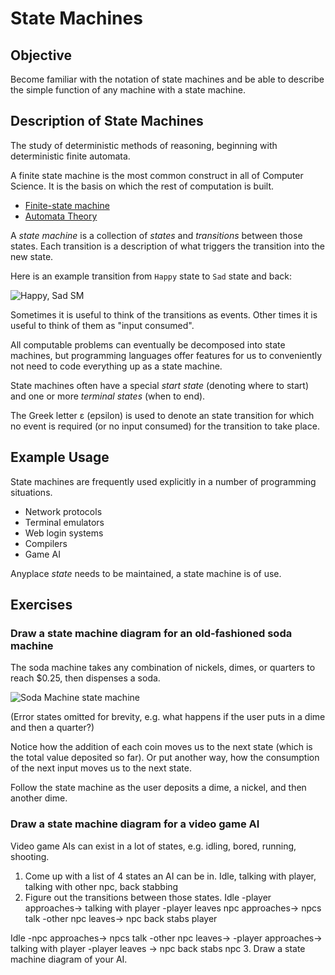 # State Machines

## Objective

Become familiar with the notation of state machines and be able to describe the
simple function of any machine with a state machine.

## Description of State Machines

The study of deterministic methods of reasoning, beginning with deterministic
finite automata.

A finite state machine is the most common construct in all of Computer Science.
It is the basis on which the rest of computation is built.

* [Finite-state machine](https://en.wikipedia.org/wiki/Finite-state_machine)
* [Automata Theory](https://en.wikipedia.org/wiki/Automata_theory)

A _state machine_ is a collection of _states_ and _transitions_ between those
states. Each transition is a description of what triggers the transition into
the new state.

Here is an example transition from `Happy` state to `Sad` state and back:

![Happy, Sad SM](img/happy-sad-sm.png)

Sometimes it is useful to think of the transitions as events. Other times it is
useful to think of them as "input consumed".

All computable problems can eventually be decomposed into state machines, but
programming languages offer features for us to conveniently not need to code
everything up as a state machine.

State machines often have a special _start state_ (denoting where to start) and
one or more _terminal states_ (when to end).

The Greek letter ε (epsilon) is used to denote an state transition for which no
event is required (or no input consumed) for the transition to take place.

## Example Usage

State machines are frequently used explicitly in a number of programming situations.

* Network protocols
* Terminal emulators
* Web login systems
* Compilers
* Game AI

Anyplace _state_ needs to be maintained, a state machine is of use.

## Exercises

### Draw a state machine diagram for an old-fashioned soda machine

The soda machine takes any combination of nickels, dimes, or quarters to reach
$0.25, then dispenses a soda.

![Soda Machine state machine](img/soda-states.png)

(Error states omitted for brevity, e.g. what happens if the user puts in a dime
and then a quarter?)

Notice how the addition of each coin moves us to the next state (which is the
total value deposited so far). Or put another way, how the consumption of the
next input moves us to the next state.

Follow the state machine as the user deposits a dime, a nickel, and then another
dime.


### Draw a state machine diagram for a video game AI

Video game AIs can exist in a lot of states, e.g. idling, bored, running, shooting.

1. Come up with a list of 4 states an AI can be in.
Idle, talking with player, talking with other npc, back stabbing
2. Figure out the transitions between those states.
Idle -player approaches-> talking with player -player leaves npc approaches-> npcs talk -other npc leaves-> npc back stabs player

Idle -npc approaches-> npcs talk -other npc leaves-> -player approaches-> talking with player -player leaves ->  npc back stabs npc
3. Draw a state machine diagram of your AI.
 